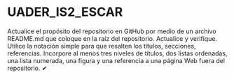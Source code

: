# UADER_IS2_ESCAR
Actualice el propósito del repositorio en GitHub por medio de un archivo README.md que coloque en la raíz del repositorio. Actualice y verifique. 
Utilice la notación simple para que resalten los títulos, secciones, referencias. Incorpore al menos tres niveles de títulos, dos listas ordenadas, una lista numerada, una figura y una referencia a una página Web fuera del repositorio. ✔
